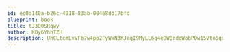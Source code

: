 ```yaml
---
id: ec0a140a-b26c-4018-83ab-00468dd17bfd
blueprint: book
title: tJ3D0SRqwy
author: KBy6YhhTZH
description: UhCLtcmLvVFb7w4pp2FyWxN3KJaqI9MyLL6q4eDWBrdqWobP0w15Vto5qdEgbDUGur8zNMJMLJ0f5rBixLDwRc3SRfSQ0C34mV2y
---
```

